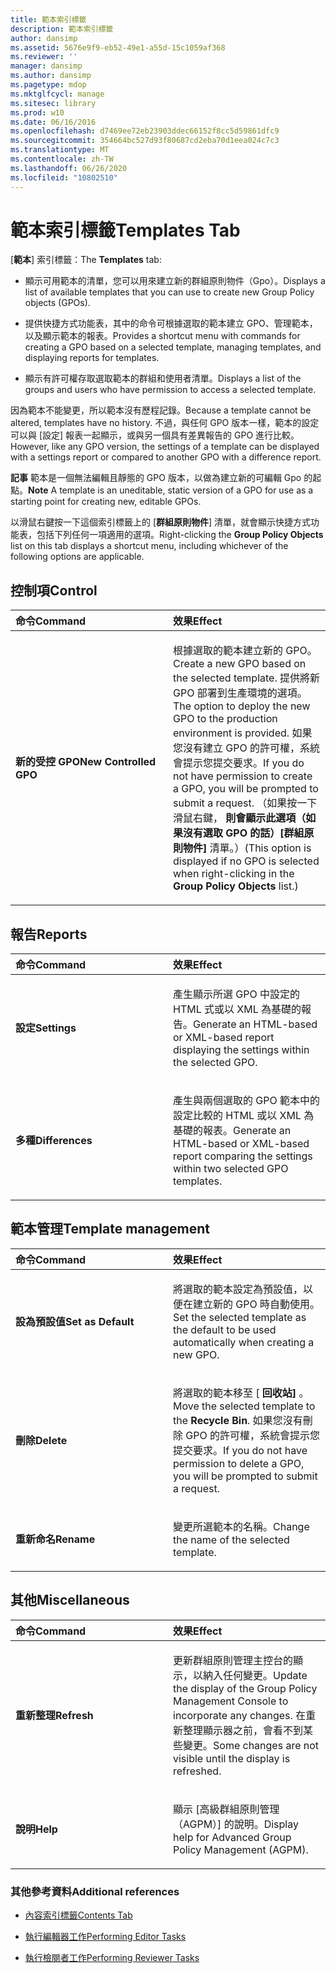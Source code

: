 ```yaml
---
title: 範本索引標籤
description: 範本索引標籤
author: dansimp
ms.assetid: 5676e9f9-eb52-49e1-a55d-15c1059af368
ms.reviewer: ''
manager: dansimp
ms.author: dansimp
ms.pagetype: mdop
ms.mktglfcycl: manage
ms.sitesec: library
ms.prod: w10
ms.date: 06/16/2016
ms.openlocfilehash: d7469ee72eb23903ddec66152f8cc5d59861dfc9
ms.sourcegitcommit: 354664bc527d93f80687cd2eba70d1eea024c7c3
ms.translationtype: MT
ms.contentlocale: zh-TW
ms.lasthandoff: 06/26/2020
ms.locfileid: "10802510"
---
```

# <span data-ttu-id="054d3-103">範本索引標籤</span><span class="sxs-lookup"><span data-stu-id="054d3-103">Templates Tab</span></span>


<span data-ttu-id="054d3-104">[**範本**] 索引標籤：</span><span class="sxs-lookup"><span data-stu-id="054d3-104">The **Templates** tab:</span></span>

-   <span data-ttu-id="054d3-105">顯示可用範本的清單，您可以用來建立新的群組原則物件（Gpo）。</span><span class="sxs-lookup"><span data-stu-id="054d3-105">Displays a list of available templates that you can use to create new Group Policy objects (GPOs).</span></span>

-   <span data-ttu-id="054d3-106">提供快捷方式功能表，其中的命令可根據選取的範本建立 GPO、管理範本，以及顯示範本的報表。</span><span class="sxs-lookup"><span data-stu-id="054d3-106">Provides a shortcut menu with commands for creating a GPO based on a selected template, managing templates, and displaying reports for templates.</span></span>

-   <span data-ttu-id="054d3-107">顯示有許可權存取選取範本的群組和使用者清單。</span><span class="sxs-lookup"><span data-stu-id="054d3-107">Displays a list of the groups and users who have permission to access a selected template.</span></span>

<span data-ttu-id="054d3-108">因為範本不能變更，所以範本沒有歷程記錄。</span><span class="sxs-lookup"><span data-stu-id="054d3-108">Because a template cannot be altered, templates have no history.</span></span> <span data-ttu-id="054d3-109">不過，與任何 GPO 版本一樣，範本的設定可以與 [設定] 報表一起顯示，或與另一個具有差異報告的 GPO 進行比較。</span><span class="sxs-lookup"><span data-stu-id="054d3-109">However, like any GPO version, the settings of a template can be displayed with a settings report or compared to another GPO with a difference report.</span></span>

<span data-ttu-id="054d3-110">**記事** 範本是一個無法編輯且靜態的 GPO 版本，以做為建立新的可編輯 Gpo 的起點。</span><span class="sxs-lookup"><span data-stu-id="054d3-110">**Note** A template is an uneditable, static version of a GPO for use as a starting point for creating new, editable GPOs.</span></span>

 

<span data-ttu-id="054d3-111">以滑鼠右鍵按一下這個索引標籤上的 [**群組原則物件**] 清單，就會顯示快捷方式功能表，包括下列任何一項適用的選項。</span><span class="sxs-lookup"><span data-stu-id="054d3-111">Right-clicking the **Group Policy Objects** list on this tab displays a shortcut menu, including whichever of the following options are applicable.</span></span>

## <span data-ttu-id="054d3-112">控制項</span><span class="sxs-lookup"><span data-stu-id="054d3-112">Control</span></span>


<table>
<colgroup>
<col width="50%" />
<col width="50%" />
</colgroup>
<thead>
<tr class="header">
<th align="left"><span data-ttu-id="054d3-113">命令</span><span class="sxs-lookup"><span data-stu-id="054d3-113">Command</span></span></th>
<th align="left"><span data-ttu-id="054d3-114">效果</span><span class="sxs-lookup"><span data-stu-id="054d3-114">Effect</span></span></th>
</tr>
</thead>
<tbody>
<tr class="odd">
<td align="left"><p><strong><span data-ttu-id="054d3-115">新的受控 GPO</span><span class="sxs-lookup"><span data-stu-id="054d3-115">New Controlled GPO</span></span></strong></p></td>
<td align="left"><p><span data-ttu-id="054d3-116">根據選取的範本建立新的 GPO。</span><span class="sxs-lookup"><span data-stu-id="054d3-116">Create a new GPO based on the selected template.</span></span> <span data-ttu-id="054d3-117">提供將新 GPO 部署到生產環境的選項。</span><span class="sxs-lookup"><span data-stu-id="054d3-117">The option to deploy the new GPO to the production environment is provided.</span></span> <span data-ttu-id="054d3-118">如果您沒有建立 GPO 的許可權，系統會提示您提交要求。</span><span class="sxs-lookup"><span data-stu-id="054d3-118">If you do not have permission to create a GPO, you will be prompted to submit a request.</span></span> <span data-ttu-id="054d3-119">（如果按一下滑鼠右鍵， <strong> 則會顯示此選項（如果沒有選取 GPO 的話）[群組原則物件] </strong> 清單。）</span><span class="sxs-lookup"><span data-stu-id="054d3-119">(This option is displayed if no GPO is selected when right-clicking in the <strong>Group Policy Objects</strong> list.)</span></span></p></td>
</tr>
</tbody>
</table>

 

## <span data-ttu-id="054d3-120">報告</span><span class="sxs-lookup"><span data-stu-id="054d3-120">Reports</span></span>


<table>
<colgroup>
<col width="50%" />
<col width="50%" />
</colgroup>
<thead>
<tr class="header">
<th align="left"><span data-ttu-id="054d3-121">命令</span><span class="sxs-lookup"><span data-stu-id="054d3-121">Command</span></span></th>
<th align="left"><span data-ttu-id="054d3-122">效果</span><span class="sxs-lookup"><span data-stu-id="054d3-122">Effect</span></span></th>
</tr>
</thead>
<tbody>
<tr class="odd">
<td align="left"><p><strong><span data-ttu-id="054d3-123">設定</span><span class="sxs-lookup"><span data-stu-id="054d3-123">Settings</span></span></strong></p></td>
<td align="left"><p><span data-ttu-id="054d3-124">產生顯示所選 GPO 中設定的 HTML 式或以 XML 為基礎的報告。</span><span class="sxs-lookup"><span data-stu-id="054d3-124">Generate an HTML-based or XML-based report displaying the settings within the selected GPO.</span></span></p></td>
</tr>
<tr class="even">
<td align="left"><p><strong><span data-ttu-id="054d3-125">多種</span><span class="sxs-lookup"><span data-stu-id="054d3-125">Differences</span></span></strong></p></td>
<td align="left"><p><span data-ttu-id="054d3-126">產生與兩個選取的 GPO 範本中的設定比較的 HTML 或以 XML 為基礎的報表。</span><span class="sxs-lookup"><span data-stu-id="054d3-126">Generate an HTML-based or XML-based report comparing the settings within two selected GPO templates.</span></span></p></td>
</tr>
</tbody>
</table>

 

## <span data-ttu-id="054d3-127">範本管理</span><span class="sxs-lookup"><span data-stu-id="054d3-127">Template management</span></span>


<table>
<colgroup>
<col width="50%" />
<col width="50%" />
</colgroup>
<thead>
<tr class="header">
<th align="left"><span data-ttu-id="054d3-128">命令</span><span class="sxs-lookup"><span data-stu-id="054d3-128">Command</span></span></th>
<th align="left"><span data-ttu-id="054d3-129">效果</span><span class="sxs-lookup"><span data-stu-id="054d3-129">Effect</span></span></th>
</tr>
</thead>
<tbody>
<tr class="odd">
<td align="left"><p><strong><span data-ttu-id="054d3-130">設為預設值</span><span class="sxs-lookup"><span data-stu-id="054d3-130">Set as Default</span></span></strong></p></td>
<td align="left"><p><span data-ttu-id="054d3-131">將選取的範本設定為預設值，以便在建立新的 GPO 時自動使用。</span><span class="sxs-lookup"><span data-stu-id="054d3-131">Set the selected template as the default to be used automatically when creating a new GPO.</span></span></p></td>
</tr>
<tr class="even">
<td align="left"><p><strong><span data-ttu-id="054d3-132">刪除</span><span class="sxs-lookup"><span data-stu-id="054d3-132">Delete</span></span></strong></p></td>
<td align="left"><p><span data-ttu-id="054d3-133">將選取的範本移至 [ <strong> 回收站] </strong> 。</span><span class="sxs-lookup"><span data-stu-id="054d3-133">Move the selected template to the <strong>Recycle Bin</strong>.</span></span> <span data-ttu-id="054d3-134">如果您沒有刪除 GPO 的許可權，系統會提示您提交要求。</span><span class="sxs-lookup"><span data-stu-id="054d3-134">If you do not have permission to delete a GPO, you will be prompted to submit a request.</span></span></p></td>
</tr>
<tr class="odd">
<td align="left"><p><strong><span data-ttu-id="054d3-135">重新命名</span><span class="sxs-lookup"><span data-stu-id="054d3-135">Rename</span></span></strong></p></td>
<td align="left"><p><span data-ttu-id="054d3-136">變更所選範本的名稱。</span><span class="sxs-lookup"><span data-stu-id="054d3-136">Change the name of the selected template.</span></span></p></td>
</tr>
</tbody>
</table>

 

## <span data-ttu-id="054d3-137">其他</span><span class="sxs-lookup"><span data-stu-id="054d3-137">Miscellaneous</span></span>


<table>
<colgroup>
<col width="50%" />
<col width="50%" />
</colgroup>
<thead>
<tr class="header">
<th align="left"><span data-ttu-id="054d3-138">命令</span><span class="sxs-lookup"><span data-stu-id="054d3-138">Command</span></span></th>
<th align="left"><span data-ttu-id="054d3-139">效果</span><span class="sxs-lookup"><span data-stu-id="054d3-139">Effect</span></span></th>
</tr>
</thead>
<tbody>
<tr class="odd">
<td align="left"><p><strong><span data-ttu-id="054d3-140">重新整理</span><span class="sxs-lookup"><span data-stu-id="054d3-140">Refresh</span></span></strong></p></td>
<td align="left"><p><span data-ttu-id="054d3-141">更新群組原則管理主控台的顯示，以納入任何變更。</span><span class="sxs-lookup"><span data-stu-id="054d3-141">Update the display of the Group Policy Management Console to incorporate any changes.</span></span> <span data-ttu-id="054d3-142">在重新整理顯示器之前，會看不到某些變更。</span><span class="sxs-lookup"><span data-stu-id="054d3-142">Some changes are not visible until the display is refreshed.</span></span></p></td>
</tr>
<tr class="even">
<td align="left"><p><strong><span data-ttu-id="054d3-143">說明</span><span class="sxs-lookup"><span data-stu-id="054d3-143">Help</span></span></strong></p></td>
<td align="left"><p><span data-ttu-id="054d3-144">顯示 [高級群組原則管理（AGPM）] 的說明。</span><span class="sxs-lookup"><span data-stu-id="054d3-144">Display help for Advanced Group Policy Management (AGPM).</span></span></p></td>
</tr>
</tbody>
</table>

 

### <span data-ttu-id="054d3-145">其他參考資料</span><span class="sxs-lookup"><span data-stu-id="054d3-145">Additional references</span></span>

-   [<span data-ttu-id="054d3-146">內容索引標籤</span><span class="sxs-lookup"><span data-stu-id="054d3-146">Contents Tab</span></span>](contents-tab.md)

-   [<span data-ttu-id="054d3-147">執行編輯器工作</span><span class="sxs-lookup"><span data-stu-id="054d3-147">Performing Editor Tasks</span></span>](performing-editor-tasks.md)

-   [<span data-ttu-id="054d3-148">執行檢閱者工作</span><span class="sxs-lookup"><span data-stu-id="054d3-148">Performing Reviewer Tasks</span></span>](performing-reviewer-tasks.md)

 

 





